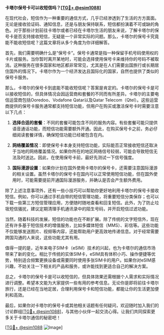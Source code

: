 **卡塔尔保号卡可以收短信吗？[[TG💪+ @esim1088](https://t.me/s/esim1088)]**

在现代社会，短信作为一种重要的通信方式，几乎已经渗透到了生活的方方面面。无论是接收验证码、通知信息，还是与朋友保持联系，短信都扮演着不可或缺的角色。对于那些计划前往卡塔尔或者已经在卡塔尔生活的朋友来说，了解卡塔尔的保号卡是否支持接收短信，无疑是一个非常实际的问题。那么，卡塔尔的保号卡究竟能不能收短信呢？这篇文章将从多个角度为你详细解答。

首先，我们需要明确什么是“保号卡”。保号卡通常是指一种保留手机号码使用权的卡片或服务。当你暂时离开某地时，可能会选择使用保号卡来维持你的号码不被取消。这种服务在很多国家和地区都非常常见，尤其是在人们需要出国旅行或长期居住国外的情况下。卡塔尔作为一个经济发达且国际化的国家，自然也提供了类似的保号卡服务。

那么，卡塔尔的保号卡到底能不能收短信呢？答案是肯定的。卡塔尔的保号卡是可以接收短信的，但具体情况会因运营商和套餐的不同而有所差异。卡塔尔的主要电信运营商包括Ooredoo、Vodafone Qatar以及Qatar Telecom（Qtel）。这些运营商提供的保号卡服务通常都支持短信功能，但用户在购买或激活保号卡时需要注意以下几点：

1. **选择合适的套餐**：不同的套餐可能包含不同的服务内容。有些套餐可能只提供语音通话功能，而短信功能需要额外开通。因此，在购买保号卡之前，务必仔细阅读套餐详情，确保短信功能已经被包含在内。

2. **网络覆盖情况**：即使保号卡本身支持短信功能，实际能否正常接收短信还取决于当地的网络覆盖情况。如果你所在的地区网络信号较弱，可能会导致短信无法及时送达。因此，在使用保号卡前，最好先测试一下信号强度。

3. **国际漫游设置**：如果你计划在国外使用卡塔尔的保号卡，还需要注意国际漫游的相关设置。虽然卡塔尔的保号卡在国内可以正常使用短信功能，但在国外使用时，可能需要提前开通国际漫游服务，并确认是否会产生额外费用。

除了上述注意事项外，还有一些小技巧可以帮助你更好地利用卡塔尔的保号卡接收短信。例如，你可以通过手机自带的短信管理功能，将重要短信分类保存；也可以下载一些第三方短信管理应用，方便随时随地查看和回复短信。此外，为了防止垃圾短信骚扰，建议定期清理手机通讯录中的陌生号码，并开启短信过滤功能。

当然，随着科技的发展，短信的功能也在不断扩展。除了传统的文字短信外，现在还有许多基于短信技术的增值服务，比如多媒体短信（MMS）、彩信等。这些功能不仅能够发送图片、视频等内容，还能帮助用户更高效地传递信息。对于经常需要跨国沟通的人来说，这些功能尤其有用。

值得一提的是，近年来电子SIM卡（eSIM）技术的兴起，也为卡塔尔的通信市场带来了新的变化。相比于传统的实体SIM卡，eSIM具有体积小巧、操作便捷等优势，特别适合频繁更换设备或需要同时使用多张SIM卡的用户。如果你对eSIM感兴趣，不妨关注一下相关的产品和服务，或许能找到更适合自己的解决方案。

总之，卡塔尔的保号卡是可以收短信的，但具体效果还需根据个人需求和实际情况进行调整。希望本文能为大家提供一些有用的参考信息。无论你是即将前往卡塔尔旅行，还是已经在当地定居，合理利用保号卡和短信功能，都能让你的生活更加便利和高效。

最后，如果你对卡塔尔的保号卡或其他相关话题有任何疑问，欢迎随时加入我们的讨论群组[[TG💪+ @esim1088](https://t.me/s/esim1088)]，与其他小伙伴一起交流心得。让我们共同探索更多关于卡塔尔通信的秘密吧！

[[TG💪+ @esim1088](https://t.me/s/esim1088) ![Image](https://i.postimg.cc/4NQfJmqS/Snipaste-2025-05-13-00-14-12.png)]